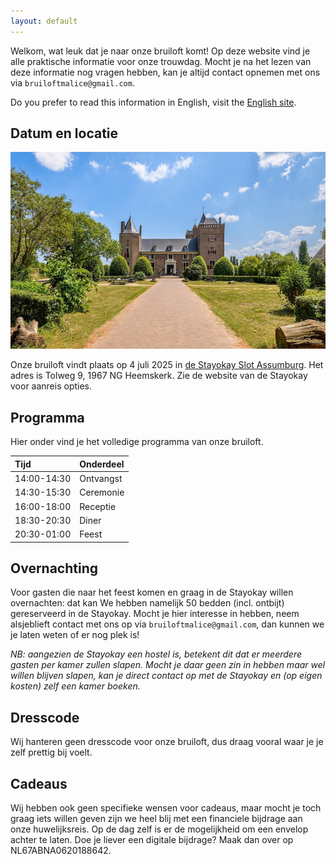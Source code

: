 ```yaml
---
layout: default
---
```


Welkom, wat leuk dat je naar onze bruiloft komt!
Op deze website vind je alle praktische informatie voor onze trouwdag.
Mocht je na het lezen van deze informatie nog vragen hebben, kan je altijd contact opnemen met ons via `bruiloftmalice@gmail.com`.

Do you prefer to read this information in English, visit the [English site](index_EN.md).

## Datum en locatie 

![Slot Assumburg](images/kasteel_small.jpg)

Onze bruiloft vindt plaats op 4 juli 2025 in [de Stayokay Slot Assumburg](https://www.stayokay.com/en/hostel/heemskerk).
Het adres is Tolweg 9, 1967 NG Heemskerk.
Zie de website van de Stayokay voor aanreis opties.

## Programma
Hier onder vind je het volledige programma van onze bruiloft.

| Tijd            | Onderdeel         |
|:----------------|:------------------|
| 14:00-14:30     | Ontvangst         |
| 14:30-15:30     | Ceremonie         |
| 16:00-18:00     | Receptie          |
| 18:30-20:30     | Diner             |
| 20:30-01:00     | Feest             |

## Overnachting
Voor gasten die naar het feest komen en graag in de Stayokay willen overnachten: dat kan
We hebben namelijk 50 bedden (incl. ontbijt) gereserveerd in de Stayokay.
Mocht je hier interesse in hebben, neem alsjeblieft contact met ons op via `bruiloftmalice@gmail.com`, dan kunnen we je laten weten of er nog plek is!

*NB: aangezien de Stayokay een hostel is, betekent dit dat er meerdere gasten per kamer zullen slapen.*
*Mocht je daar geen zin in hebben maar wel willen blijven slapen, kan je direct contact op met de Stayokay en (op eigen kosten) zelf een kamer boeken.*

## Dresscode
Wij hanteren geen dresscode voor onze bruiloft, dus draag vooral waar je je zelf prettig bij voelt.

## Cadeaus
Wij hebben ook geen specifieke wensen voor cadeaus, maar mocht je toch graag iets willen geven zijn we heel blij met een financiele bijdrage aan onze huwelijksreis.
Op de dag zelf is er de mogelijkheid om een envelop achter te laten. Doe je liever een digitale bijdrage? Maak dan over op NL67ABNA0620188642.
